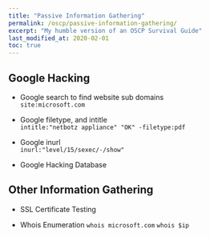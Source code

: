 ```yaml
---
title: "Passive Information Gathering"
permalink: /oscp/passive-information-gathering/
excerpt: "My humble version of an OSCP Survival Guide"
last_modified_at: 2020-02-01
toc: true
---
```


## Google Hacking

* Google search to find website sub domains\
`site:microsoft.com`

* Google filetype, and intitle\
`intitle:"netbotz appliance" "OK" -filetype:pdf`

* Google inurl\
`inurl:"level/15/sexec/-/show"`

* Google Hacking Database
[](https://www.exploit-db.com/google-hacking-database/)

## Other Information Gathering

* SSL Certificate Testing
[](https://www.ssllabs.com/ssltest/analyze.html)

* Whois Enumeration
`whois microsoft.com`
`whois $ip`
 